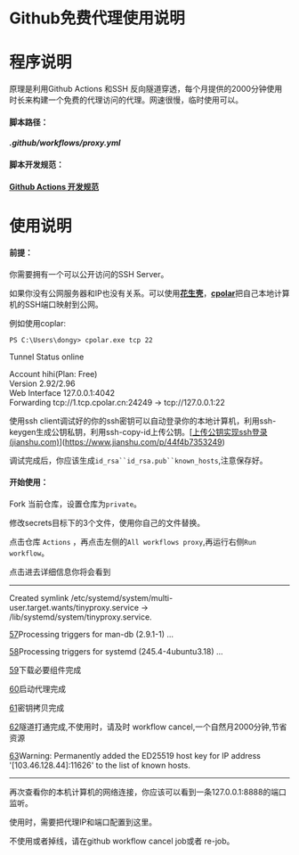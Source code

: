 # Github免费代理使用说明

# 程序说明

原理是利用Github Actions 和SSH 反向隧道穿透，每个月提供的2000分钟使用时长来构建一个免费的代理访问的代理。网速很慢，临时使用可以。

####  脚本路径：

####  *.github/workflows/proxy.yml*

#### 脚本开发规范：

#### [Github Actions 开发规范](https://docs.github.com/cn/actions/using-workflows)

# 使用说明

#### 前提：

你需要拥有一个可以公开访问的SSH Server。

如果你没有公网服务器和IP也没有关系。可以使用[**花生壳**](https://hsk.oray.com/)，[**cpolar**](https://www.cpolar.com/)把自己本地计算机的SSH端口映射到公网。

例如使用coplar:

`PS C:\Users\dongy> cpolar.exe tcp 22`  

Tunnel Status       online  

Account             hihi(Plan: Free)  
Version             2.92/2.96  
Web Interface       127.0.0.1:4042  
Forwarding          tcp://1.tcp.cpolar.cn:24249 -> tcp://127.0.0.1:22           

使用ssh client调试好的你的ssh密钥可以自动登录你的本地计算机，利用ssh-keygen生成公钥私钥，利用ssh-copy-id上传公钥。[[上传公钥实现ssh登录 (jianshu.com)](https://www.jianshu.com/p/44f4b7353249)](https://www.jianshu.com/p/44f4b7353249)

调试完成后，你应该生成`id_rsa``id_rsa.pub``known_hosts`,注意保存好。  

#### 开始使用：

Fork 当前仓库，设置仓库为`private`。  

修改secrets目标下的3个文件，使用你自己的文件替换。  

点击仓库 `Actions`  ，再点击左侧的`All workflows proxy`,再运行右侧`Run workflow`。  

点击进去详细信息你将会看到  

---



Created symlink /etc/systemd/system/multi-user.target.wants/tinyproxy.service → /lib/systemd/system/tinyproxy.service.

[57](https://github.com/yazhuodong-wyze/github-action-free-proxy/actions/runs/3307471453/jobs/5459128146#step:3:57)Processing triggers for man-db (2.9.1-1) ...

[58](https://github.com/yazhuodong-wyze/github-action-free-proxy/actions/runs/3307471453/jobs/5459128146#step:3:58)Processing triggers for systemd (245.4-4ubuntu3.18) ...

[59](https://github.com/yazhuodong-wyze/github-action-free-proxy/actions/runs/3307471453/jobs/5459128146#step:3:59)下载必要组件完成

[60](https://github.com/yazhuodong-wyze/github-action-free-proxy/actions/runs/3307471453/jobs/5459128146#step:3:60)启动代理完成

[61](https://github.com/yazhuodong-wyze/github-action-free-proxy/actions/runs/3307471453/jobs/5459128146#step:3:61)密钥拷贝完成

[62](https://github.com/yazhuodong-wyze/github-action-free-proxy/actions/runs/3307471453/jobs/5459128146#step:3:62)隧道打通完成,不使用时，请及时 workflow cancel,一个自然月2000分钟,节省资源

[63](https://github.com/yazhuodong-wyze/github-action-free-proxy/actions/runs/3307471453/jobs/5459128146#step:3:63)Warning: Permanently added the ED25519 host key for IP address '[103.46.128.44]:11626' to the list of known hosts.

---

再次查看你的本机计算机的网络连接，你应该可以看到一条127.0.0.1:8888的端口监听。  

使用时，需要把代理IP和端口配置到这里。  

不使用或者掉线，请在github workflow cancel job或者 re-job。





​                                                            

  

